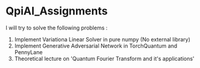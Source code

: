 # QpiAI_Assignments
I will try to solve the following problems :
1. Implement Variationa Linear Solver in pure numpy (No external library)
2. Implement Generative Adversarial Network in TorchQuantum and PennyLane
3. Theoretical lecture on 'Quantum Fourier Transform and it's applications'
